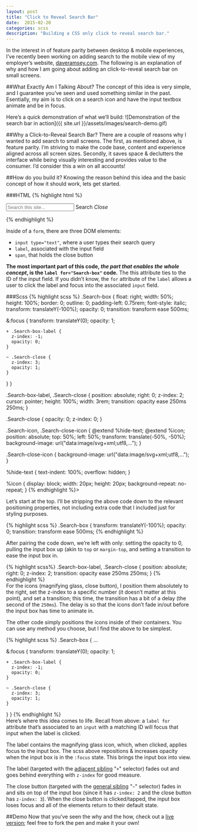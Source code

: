 ```yaml
---
layout: post
title: "Click to Reveal Search Bar"
date:  2015-02-20
categories: scss
description: "Building a CSS only click to reveal search bar."
---
```

In the interest in of feature parity between desktop & mobile experiences, I’ve recently been working on adding search to the mobile view of my employer’s website, [daveramsey.com](http://daveramsey.com). The following is an explanation of why and how I am going about adding an click-to-reveal search bar on small screens.
<!--more-->

##What Exactly Am I Talking About?
The concept of this idea is very simple, and I guarantee you’ve seen and used something similar in the past. Esentially, my aim is to click on a search icon and have the input textbox animate and be in focus.

Here’s a quick demonstration of what we’ll build:
![Demonstration of the search bar in action]({{ site.url }}/assets/images/search-demo.gif)

##Why a Click-to-Reveal Search Bar?
There are a couple of reasons why I wanted to add search to small screens. The first, as mentioned above, is feature parity. I’m striving to make the code base, content and experience aligned across all screen sizes. Secondly, it saves space & declutters the interface while being visually interesting and provides value to the consumer. I’d consider this a win on all accounts!

##How do you build it?
Knowing the reason behind this idea and the basic concept of how it should work, lets get started.

###HTML
{% highlight html %}
<form class="Search">
  <input type="text" class="Search-box" id="Search-box" placeholder="Search this site...">
  <label for="Search-box" class="Search-box-label">
    <span class="Search-icon">Search</span>
  </label>
  <span class="Search-close">
    <i class="Search-close-icon">Close</i>
  </span>
</form>
{% endhighlight %}<br>

Inside of a `form`, there are three DOM elements:

* `input type="text"`, where a user types their search query
* `label`, associated with the input field
* `span`, that holds the close button

**The most important part of this code, _the part that enables the whole concept_, is the `label for="Search-box"` code.** The this attribute ties to the ID of the input field. If you didn’t know, the `for` attribute of the `label` allows a user to click the label and focus into the associated `input` field.

###Scss
{% highlight scss %}
.Search-box {
  float: right;
  width: 50%;
  height: 100%;
  border: 0;
  outline: 0;
  padding-left: 0.75rem;
  font-style: italic;
  transform: translateY(-100%);
  opacity: 0;
  transition: transform ease 500ms;

  &:focus {
    transform: translateY(0);
    opacity: 1;

    + .Search-box-label {
      z-index: -1;
      opacity: 0;
    }

    ~ .Search-close {
      z-index: 3;
      opacity: 1;
    }
  }
}

.Search-box-label,
.Search-close {
  position: absolute;
  right: 0;
  z-index: 2;
  cursor: pointer;
  height: 100%;
  width: 3rem;
  transition: opacity ease 250ms 250ms;
}

.Search-close {
  opacity: 0;
  z-index: 0;
}

.Search-icon,
.Search-close-icon {
  @extend %hide-text;
  @extend %icon;
  position: absolute;
  top: 50%; left: 50%;
  transform: translate(-50%, -50%);
  background-image: url("data:image/svg+xml;utf8,...");
}

.Search-close-icon {
  background-image: url("data:image/svg+xml;utf8,...");
}

%hide-text {
  text-indent: 100%;
  overflow: hidden;
}

%icon {
  display: block;
  width: 20px;
  height: 20px;
  background-repeat: no-repeat;
}
{% endhighlight %}><br>

Let’s start at the top. I’ll be stripping the above code down to the relevant positioning properties, not including extra code that I included just for styling purposes.

{% highlight scss %}
.Search-box {
  transform: translateY(-100%);
  opacity: 0;
  transition: transform ease 500ms;
{% endhighlight %}<br>

After pairing the code down, we’re left with only: setting the opacity to 0, pulling the input box up (akin to `top` or `margin-top`, and setting a transition to ease the input box in.

{% highlight scss%}
.Search-box-label,
.Search-close {
  position: absolute;
  right: 0;
  z-index: 2;
  transition: opacity ease 250ms 250ms;
}
{% endhighlight %}<br>
For the icons (magnifying glass, close button), I position them absolutely to the right, set the z-index to a specific number (it doesn’t matter at this point), and set a transition; this time, the transition has a bit of a delay (the second of the `250ms`). The delay is so that the icons don’t fade in/out before the input box has time to animate in.

The other code simply positions the icons inside of their containers. You can use any method you choose, but I find the above to be simplest.

{% highlight scss %}
.Search-box {
  ...

  &:focus {
    transform: translateY(0);
    opacity: 1;

    + .Search-box-label {
      z-index: -1;
      opacity: 0;
    }

    ~ .Search-close {
      z-index: 3;
      opacity: 1;
    }
  }
}
{% endhighlight %}<br>
Here’s where this idea comes to life. Recall from above: a `label for` attribute that’s associated to an `input` with a matching ID will focus that input when the label is clicked.

The label contains the magnifying glass icon, which, when clicked, applies focus to the input box. The scss above repositions & increases opacity when the input box is in the `:focus` state. This brings the input box into view.

The label (targeted with the [adjacent sibling](https://developer.mozilla.org/en-US/docs/Web/CSS/Adjacent_sibling_selectors) "`+`" selector) fades out and goes behind everything with `z-index` for good measure.

The close button (targeted with the [general sibling](https://developer.mozilla.org/en-US/docs/Web/CSS/General_sibling_selectors) "`~`" selector) fades in and sits on top of the input box (since it has `z-index: 2` and the close button has `z-index: 3`). When the close button is clicked/tapped, the input box loses focus and all of the elements return to their default state.

##Demo
Now that you’ve seen the why and the how, check out a [live version](http://codepen.io/damonbauer/full/OPvKPG/); feel free to fork the pen and make it your own!

<p data-height="268" data-theme-id="12496" data-slug-hash="OPvKPG" data-default-tab="result" data-user="damonbauer" class='codepen'></p>
<script async src="//assets.codepen.io/assets/embed/ei.js"></script>
